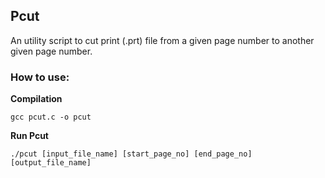 ## Pcut

An utility script to cut print (.prt) file from a given page number to another given page number.

### How to use:

**Compilation**

``` gcc pcut.c -o pcut ```

**Run Pcut**

```
./pcut [input_file_name] [start_page_no] [end_page_no] [output_file_name] 
```
